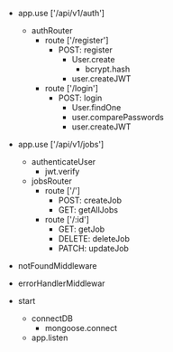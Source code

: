    + app.use ['/api/v1/auth'] 
      - authRouter
         - route ['/register']
            - POST: register
               - User.create
                  - bcrypt.hash
               - user.createJWT
         - route ['/login']
            - POST: login
               - User.findOne
               - user.comparePasswords    
               - user.createJWT

   + app.use ['/api/v1/jobs']
      - authenticateUser
         - jwt.verify
      - jobsRouter
         - route ['/']
            - POST: createJob
            - GET: getAllJobs
         - route ['/:id']
            - GET: getJob
            - DELETE: deleteJob
            - PATCH: updateJob

   + notFoundMiddleware
   + errorHandlerMiddlewar

   + start
      - connectDB
         - mongoose.connect
      - app.listen
